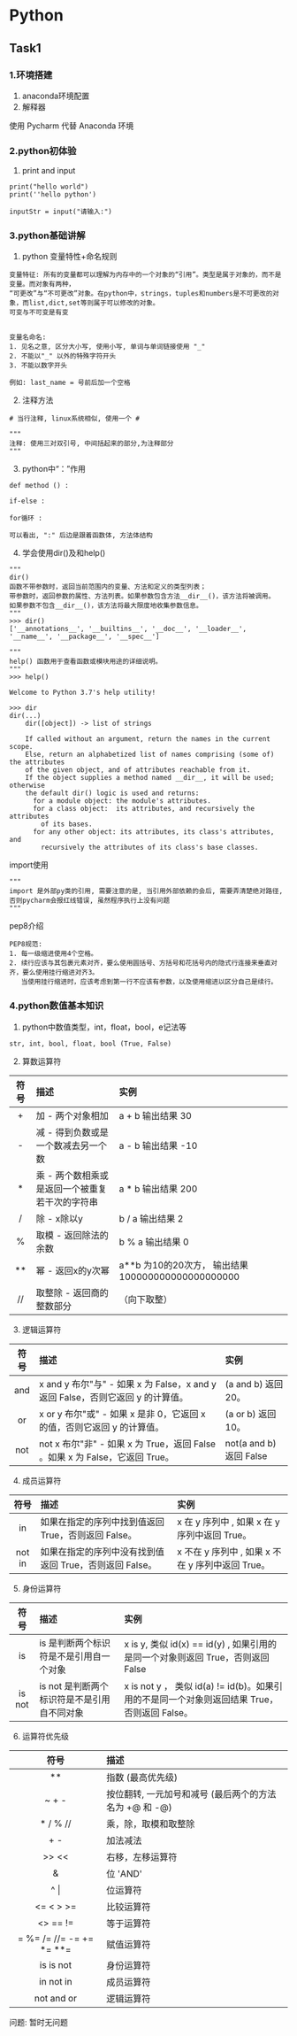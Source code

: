 # Python 
## Task1

### 1.环境搭建

1. anaconda环境配置
2. 解释器

使用 Pycharm 代替 Anaconda 环境

### 2.python初体验

1. print and input
```
print("hello world")
print(''hello python')

inputStr = input("请输入:")
```


### 3.python基础讲解

1. python 变量特性+命名规则
```
变量特征: 所有的变量都可以理解为内存中的一个对象的“引用”。类型是属于对象的，而不是变量。而对象有两种，
“可更改”与“不可更改”对象。在python中，strings，tuples和numbers是不可更改的对象，而list,dict,set等则属于可以修改的对象。
可变与不可变是有变


变量名命名:
1. 见名之意, 区分大小写, 使用小写, 单词与单词链接使用 "_"
2. 不能以"_" 以外的特殊字符开头
3. 不能以数字开头

例如: last_name = 号前后加一个空格

```

2. 注释方法
```
# 当行注释, linux系统相似, 使用一个 # 

"""
注释: 使用三对双引号, 中间括起来的部分,为注释部分
"""
```

3. python中“：”作用
```
def method () : 

if-else : 

for循环 : 

可以看出, ":" 后边是跟着函数体, 方法体结构

```
4. 学会使用dir()及和help()
```
"""
dir() 
函数不带参数时，返回当前范围内的变量、方法和定义的类型列表；
带参数时，返回参数的属性、方法列表。如果参数包含方法__dir__()，该方法将被调用。
如果参数不包含__dir__()，该方法将最大限度地收集参数信息。
"""
>>> dir()
['__annotations__', '__builtins__', '__doc__', '__loader__', '__name__', '__package__', '__spec__']

"""
help() 函数用于查看函数或模块用途的详细说明。
"""
>>> help()

Welcome to Python 3.7's help utility!

>>> dir
dir(...)
    dir([object]) -> list of strings

    If called without an argument, return the names in the current scope.
    Else, return an alphabetized list of names comprising (some of) the attributes
    of the given object, and of attributes reachable from it.
    If the object supplies a method named __dir__, it will be used; otherwise
    the default dir() logic is used and returns:
      for a module object: the module's attributes.
      for a class object:  its attributes, and recursively the attributes
        of its bases.
      for any other object: its attributes, its class's attributes, and
        recursively the attributes of its class's base classes.

```

import使用
```
"""
import 是外部py类的引用, 需要注意的是, 当引用外部依赖的会后, 需要弄清楚绝对路径, 否则pycharm会报红线错误, 虽然程序执行上没有问题
"""
```

pep8介绍
```
PEP8规范:
1. 每一级缩进使用4个空格。
2. 续行应该与其包裹元素对齐，要么使用圆括号、方括号和花括号内的隐式行连接来垂直对齐，要么使用挂行缩进对齐3。
   当使用挂行缩进时，应该考虑到第一行不应该有参数，以及使用缩进以区分自己是续行。
```

### 4.python数值基本知识

1. python中数值类型，int，float，bool，e记法等
```
str, int, bool, float, bool (True, False)
```

2. 算数运算符

| 符号|描述|实例|
|:--:|:---|:---|
|+	|加 - 两个对象相加|	a + b 输出结果 30|
|-	|减 - 得到负数或是一个数减去另一个数	|a - b 输出结果 -10|
|*	|乘 - 两个数相乘或是返回一个被重复若干次的字符串	|a * b 输出结果 200
|/	|除 - x除以y	|b / a 输出结果 2
|%	|取模 - 返回除法的余数	|b % a 输出结果 0
|**	|幂 - 返回x的y次幂	|a**b 为10的20次方， 输出结果 100000000000000000000
|//	|取整除 - 返回商的整数部分|（向下取整）|





3. 逻辑运算符

| 符号|描述|实例|
|:--:|:---|:---|
|and	|x and y	布尔"与" - 如果 x 为 False，x and y 返回 False，否则它返回 y 的计算值。	|(a and b) 返回 20。|
|or	|x or y	布尔"或"	- 如果 x 是非 0，它返回 x 的值，否则它返回 y 的计算值。	|(a or b) 返回 10。|
|not	|not x	布尔"非" - 如果 x 为 True，返回 False 。如果 x 为 False，它返回 True。	|not(a and b) 返回 False|


4. 成员运算符

| 符号|描述|实例|
|:--:|:---|:---|
|in	|如果在指定的序列中找到值返回 True，否则返回 False。	|x 在 y 序列中 , 如果 x 在 y 序列中返回 True。|
|not in	|如果在指定的序列中没有找到值返回 True，否则返回 False。	|x 不在 y 序列中 , 如果 x 不在 y 序列中返回 True。|



5. 身份运算符

| 符号|描述|实例|
|:--:|:---|:---|
|is	|is 是判断两个标识符是不是引用自一个对象|	x is y, 类似 id(x) == id(y) , 如果引用的是同一个对象则返回 True，否则返回 False|
|is not	|is not 是判断两个标识符是不是引用自不同对象|	x is not y ， 类似 id(a) != id(b)。如果引用的不是同一个对象则返回结果 True，否则返回 False。|



6. 运算符优先级

| 符号|描述|
|:--:|:---|
|\*\*	                                        |指数 (最高优先级)|
|\~ \+ \-	                                    |按位翻转, 一元加号和减号 (最后两个的方法名为 +@ 和 -@)|
|\*  \/  \%  \/\/	                            |乘，除，取模和取整除|
|\+  \-	                                      |加法减法|
| >>  <<	                                    |右移，左移运算符|
|\&	                                          | 位  'AND'|
|\^  \|	                                      | 位运算符|
|\<= \< \> \>=	                              |比较运算符|
|\<\> \=\= \!\=	                              |等于运算符|
|\=  \%=  \/=  \/\/=  \-\=  \+\=  \*\=  \*\*=	|赋值运算符|
|is is not	                                  | 身份运算符|
|in not in	                                  | 成员运算符|
|not and or	                                  | 逻辑运算符|

问题: 暂时无问题

